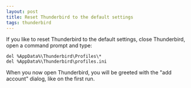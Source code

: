 ```yaml
---
layout: post
title: Reset Thunderbird to the default settings
tags: thunderbird
---
```


If you like to reset Thunderbird to the default settings, close Thunderbird, open a command prompt and type:

```
del %AppData%\Thunderbird\Profiles\*
del %AppData%\Thunderbird\profiles.ini
```

When you now open Thunderbird, you will be greeted with the "add account" dialog, like on the first run.
